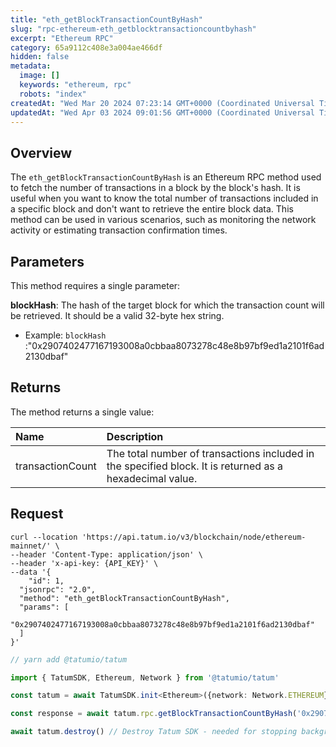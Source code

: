 ```yaml
---
title: "eth_getBlockTransactionCountByHash"
slug: "rpc-ethereum-eth_getblocktransactioncountbyhash"
excerpt: "Ethereum RPC"
category: 65a9112c408e3a004ae466df
hidden: false
metadata: 
  image: []
  keywords: "ethereum, rpc"
  robots: "index"
createdAt: "Wed Mar 20 2024 07:23:14 GMT+0000 (Coordinated Universal Time)"
updatedAt: "Wed Apr 03 2024 09:01:56 GMT+0000 (Coordinated Universal Time)"
---
```

## Overview

The `eth_getBlockTransactionCountByHash` is an Ethereum RPC method used to fetch the number of transactions in a block by the block's hash. It is useful when you want to know the total number of transactions included in a specific block and don't want to retrieve the entire block data. This method can be used in various scenarios, such as monitoring the network activity or estimating transaction confirmation times.

## Parameters

This method requires a single parameter:

**blockHash**: The hash of the target block for which the transaction count will be retrieved. It should be a valid 32-byte hex string.

- Example: `blockHash` :"0x2907402477167193008a0cbbaa8073278c48e8b97bf9ed1a2101f6ad2130dbaf"

## Returns

The method returns a single value:

| Name             | Description                                                                                              |
| :--------------- | :------------------------------------------------------------------------------------------------------- |
| transactionCount | The total number of transactions included in the specified block. It is returned as a hexadecimal value. |

## Request

```curl cURL
curl --location 'https://api.tatum.io/v3/blockchain/node/ethereum-mainnet/' \
--header 'Content-Type: application/json' \
--header 'x-api-key: {API_KEY}' \
--data '{
	"id": 1,
  "jsonrpc": "2.0",
  "method": "eth_getBlockTransactionCountByHash",
  "params": [
    "0x2907402477167193008a0cbbaa8073278c48e8b97bf9ed1a2101f6ad2130dbaf"
  ]
}'
```
```typescript JS SDK
// yarn add @tatumio/tatum

import { TatumSDK, Ethereum, Network } from '@tatumio/tatum'

const tatum = await TatumSDK.init<Ethereum>({network: Network.ETHEREUM})

const response = await tatum.rpc.getBlockTransactionCountByHash('0x2907402477167193008a0cbbaa8073278c48e8b97bf9ed1a2101f6ad2130dbaf')

await tatum.destroy() // Destroy Tatum SDK - needed for stopping background jobs
```
